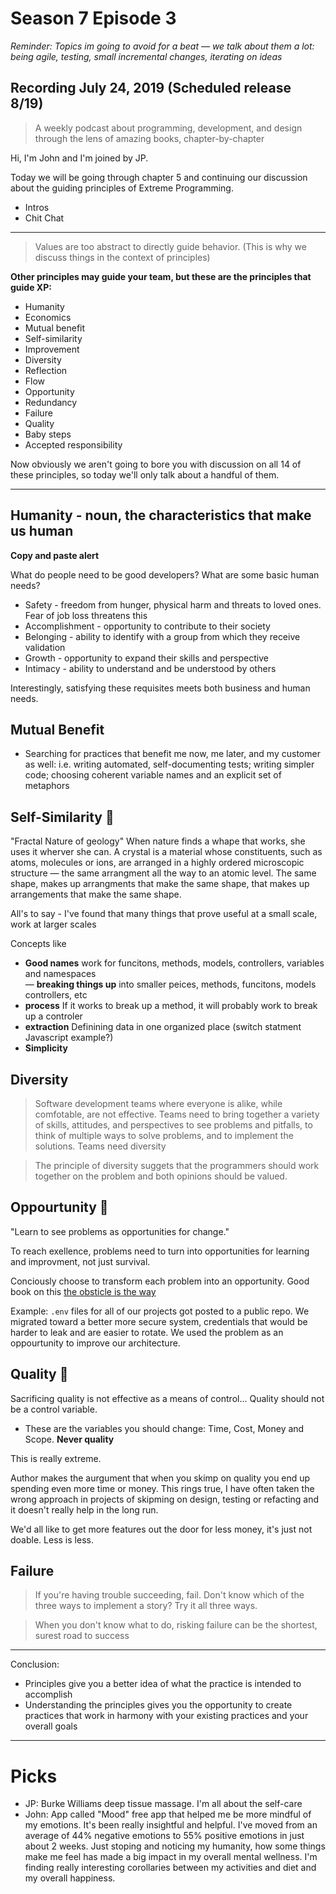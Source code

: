 # Season 7 Episode 3

_Reminder: Topics im going to  avoid for a beat — we talk about them a lot: being agile, testing, small incremental changes, iterating on ideas_

## Recording July 24, 2019 (Scheduled release 8/19) 

> A weekly podcast about programming, development, and design through the lens of amazing books, chapter-by-chapter

Hi, I'm John and I'm joined by JP.

Today we will be going through chapter 5 and continuing our discussion about the guiding principles of Extreme Programming.

* Intros
* Chit Chat

---

> Values are too abstract to directly guide behavior. (This is why we discuss things in the context of principles)

__Other principles may guide your team, but these are the principles that guide XP:__

* Humanity
* Economics
* Mutual benefit
* Self-similarity
* Improvement
* Diversity
* Reflection
* Flow
* Opportunity
* Redundancy
* Failure
* Quality
* Baby steps
* Accepted responsibility

Now obviously we aren't going to bore you with discussion on all 14 of these principles, so today we'll only talk about a handful of them.

---

## Humanity - noun, the characteristics that make us human

__Copy and paste alert__

What do people need to be good developers? What are some basic human needs?

* Safety - freedom from hunger, physical harm and threats to loved ones. Fear of job loss threatens this
* Accomplishment - opportunity to contribute to their society
* Belonging - ability to identify with a group from which they receive validation
* Growth - opportunity to expand their skills and perspective
* Intimacy - ability to understand and be understood by others

Interestingly, satisfying these requisites meets both business and human needs.

## Mutual Benefit

* Searching for practices that benefit me now, me later, and my customer as well: i.e. writing automated, self-documenting tests; writing simpler code; choosing coherent variable names and an explicit set of metaphors

## Self-Similarity 👻
"Fractal Nature of geology" When nature finds a whape that works, she uses it wherver she can. 
A crystal is a material whose constituents, such as atoms, molecules or ions, are arranged in a highly ordered microscopic structure — the same arrangment all the way to an atomic level. The same shape, makes up arrangments that make the same shape, that makes up arrangements that make the same shape. 

All's to say - I've found that many things that prove useful at a small scale, work at larger scales 

Concepts like
- **Good names** work for funcitons, methods, models, controllers, variables and namespaces  
— **breaking things up** into smaller peices, methods, funcitons, models controllers, etc 
- **process** If it works to break up a method, it will probably work to break up a controler
- **extraction** Definining data in one organized place (switch statment Javascript example?) 
- **Simplicity** 


## Diversity

> Software development teams where everyone is alike, while comfotable, are not effective. Teams need to bring together a variety of skills, attitudes, and perspectives to see problems and pitfalls, to think of multiple ways to solve problems, and to implement the solutions. Teams need diversity


> The principle of diversity suggets that the programmers should work together on the problem and both opinions should be valued.

## Oppourtunity 👻

"Learn to see problems as opportunities for change."

To reach exellence, problems need to turn into opportunities for learning and improvment, not just survival. 

Conciously choose to transform each problem into an opportunity. Good book on this [the obsticle is the way](https://www.amazon.com/Obstacle-Way-Timeless-Turning-Triumph/dp/1591846358)

Example: `.env` files for all of our projects got posted to a public repo. We migrated toward a better more secure system, credentials that would be harder to leak and are easier to rotate. We used the problem as an oppourtunity to improve our architecture. 

## Quality 👻
Sacrificing quality is not effective as a means of control... Quality should not be a control variable. 

- These are the variables you should change: Time, Cost, Money and Scope. **Never quality**

This is really extreme. 

Author makes the aurgument that when you skimp on quality you end up spending even more time or money. This rings true, I have often taken the wrong approach in projects of skipming on design, testing or refacting and it doesn't really help in the long run. 

We'd all like to get more features out the door for less money, it's just not doable. Less is less. 


## Failure

> If you're having trouble succeeding, fail. Don't know which of the three ways to implement a story? Try it all three ways.

> When you don't know what to do, risking failure can be the shortest, surest road to success

---

Conclusion:

* Principles give you a better idea of what the practice is intended to accomplish
* Understanding the principles gives you the opportunity to create practices that work in harmony with your existing practices and your overall goals

---

# Picks

* JP: Burke Williams deep tissue massage. I'm all about the self-care
* John: App called "Mood" free app that helped me be more mindful of my emotions. It's been really insightful and helpful. I've moved from an average of 44% negative emotions to 55% positive emotions in just about 2 weeks. Just stoping and noticing my humanity, how some things make me feel has made a big impact in my overall mental wellness. I'm finding really interesting corollaries between my activities and diet and my overall happiness. 

